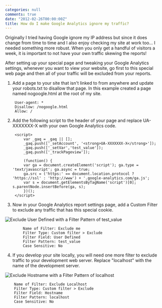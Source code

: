 ```yaml
---
categories: null
comments: true
date: "2012-02-26T00:00:00Z"
title: How do I make Google Analytics ignore my traffic?
---
```


Originally I tried having Google ignore my IP address but since it does
change from time to time and I also enjoy checking my site at work too... I
needed something more robust. When you only get a handful of visitors a
week, it is important to not have your own traffic skewing the reports!

After setting up your special page and tweaking your Google Analytics settings, whenever you want to view your
website, go first to this special web page and then all of your traffic will
be excluded from your reports.

1. Add a page to your site that isn't linked to from anywhere and update your robots.txt to disallow that page. In this example created a page named nogoogle.html at the root of my site.

        User-agent: *
        Disallow: /nogoogle.html
        Allow: /

2. Add the following script to the header of your page and replace UA-XXXXXXX-X with your own Google Analytics code.

        <script>
            var _gaq = _gaq || [];
            _gaq.push(['_setAccount', '<strong>UA-XXXXXXX-X</strong>']);
            _gaq.push(['_setVar','test_value']);
            _gaq.push(['_trackPageview']);

            (function() {
            var ga = document.createElement('script'); ga.type = 'text/javascript'; ga.async = true;
            ga.src = ('https:' == document.location.protocol ? 'https://ssl' : 'http://www') + '.google-analytics.com/ga.js';
            var s = document.getElementsByTagName('script')[0]; s.parentNode.insertBefore(ga, s);
            })();
        </script>

3. Now in your Google Analytics report settings page, add a Custom Filter to exclude any traffic that has this special cookie.
<img src="/images/google_analytics_ignore_your_traffic.png" alt="Exclude User Defined with a Filter Pattern of test_value" />

            Name of Filter: Exclude me
            Filter Type: Custom filter > Exclude
            Filter Field: User Defined
            Filter Pattern: test_value
            Case Sensitive: No

4. If you develop your site locally, you will need one more filter to exclude traffic to your development web server. Replace "localhost" with the name of the development server.
<img src="/images/google_analytics_ignore_localhost.png" alt="Exclude Hostname with a Filter Pattern of localhost" />

        Name of Filter: Exclude Localhost
        Filter Type: Custom filter > Exclude
        Filter Field: Hostname
        Filter Pattern: localhost
        Case Sensitive: No
